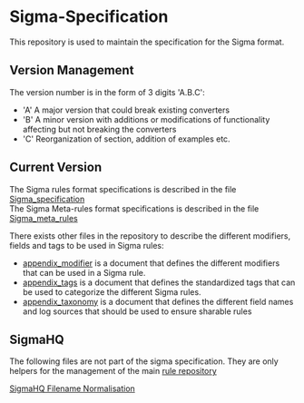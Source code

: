 # Sigma-Specification

This repository is used to maintain the specification for the Sigma format.

## Version Management

The version number is in the form of 3 digits 'A.B.C':

- 'A' A major version that could break existing converters
- 'B' A minor version with additions or modifications of functionality affecting but not breaking the converters
- 'C' Reorganization of section, addition of examples etc.

## Current Version

The Sigma rules format specifications is described in the file [Sigma_specification](Sigma_specification.md)  
The Sigma Meta-rules format specifications is described in the file [Sigma_meta_rules](appendix_meta_rules.md)  

There exists other files in the repository to describe the different modifiers, fields and tags to be used in Sigma rules:

- [appendix_modifier](appendix_modifer.md) is a document that defines the different modifiers that can be used in a Sigma rule. 
- [appendix_tags](appendix_tags.md) is a document that defines the standardized tags that can be used to categorize the different Sigma rules.
- [appendix_taxonomy](appendix_taxonomy.md) is a document that defines the different field names and log sources that should be used to ensure sharable rules

## SigmaHQ

The following files are not part of the sigma specification. They are only helpers for the management of the main [rule repository](https://github.com/SigmaHQ/sigma/tree/master/rules)

[SigmaHQ Filename Normalisation](sigmahq/Sigmahq_filename_rule.md)
